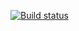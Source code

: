 
[![Build status](https://ci.appveyor.com/api/projects/status/47imbobkuysgnbql?svg=true)](https://ci.appveyor.com/project/Tukayama/api-ci)
